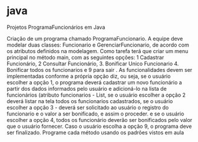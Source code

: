 # java
Projetos ProgramaFuncionários em Java

Criação de um programa chamado ProgramaFuncionario. A equipe deve modelar duas classes: Funcionario e GerenciarFuncionario, de acordo com os atributos definidos na modelagem. Como tarefa terá que criar um menu principal no método main, com as seguintes opções: 1 Cadastrar Funcionário, 2 Consultar Funcionário, 3. Bonificar Unico Funcionario 4. Bonificar todos os funcionarios e 9 para sair . As funcionalidades devem ser implementadas conforme a própria opção diz, ou seja, se o usuário escolher a opção 1, o programa deverá cadastrar um novo funcionário a partir dos dados informados pelo usuário e adicioná-lo na lista de funcionários (atributo funcionarios - List<Funcionario>, se o usuário escolher a opção 2 deverá listar na tela todos os funcionarios cadastrados, se o usuário escolher a opção 3 - deverá ser solicitado ao usuário o registro do funcionario e o valor a ser bonificado, e assim o proceder. e se o usuário escolher a opção 4, todos os funcionário deverão ser bonificados pelo valor que o usuário fornecer. Caso o usuário escolha a opção 9, o programa deve ser finalizado. Programe cada método usando os padrões vistos em aula

